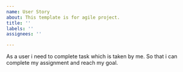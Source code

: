 ```yaml
---
name: User Story
about: This template is for agile project.
title: ''
labels: ''
assignees: ''

---
```


As a user 
i need to complete task which is taken by me.
So that i can complete my assignment and reach my goal.
